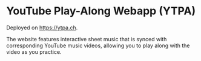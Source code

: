 # YouTube Play-Along Webapp (YTPA)

Deployed on https://ytpa.ch.

The website features interactive sheet music that is synced with corresponding YouTube music videos, 
allowing you to play along with the video as you practice.
